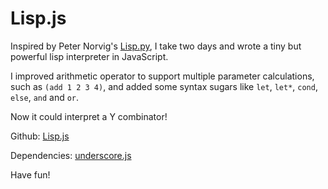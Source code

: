 # Lisp.js

Inspired by Peter Norvig's [Lisp.py](http://norvig.com/lispy.html), I take two days and wrote a tiny but powerful lisp interpreter in JavaScript.

I improved arithmetic operator to support multiple parameter calculations, such as `(add 1 2 3 4)`, and added some syntax sugars like `let`, `let*`, `cond`, `else`, `and` and `or`. 

Now it could interpret a Y combinator!

Github: [Lisp.js](http://github.com/Kraks/lisp.js)

Dependencies: [underscore.js](http://underscorejs.org)

Have fun!

